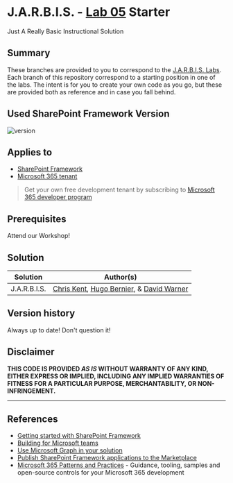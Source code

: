 # J.A.R.B.I.S. - [Lab 05](https://github.com/SPFxHeroes/J.A.R.B.I.S.-Labs/tree/main/Lab05) Starter
Just A Really Basic Instructional Solution

## Summary

These branches are provided to you to correspond to the [J.A.R.B.I.S. Labs](https://github.com/SPFxHeroes/J.A.R.B.I.S.-Labs). Each branch of this repository correspond to a starting position in one of the labs. The intent is for you to create your own code as you go, but these are provided both as reference and in case you fall behind.

## Used SharePoint Framework Version

![version](https://img.shields.io/badge/version-1.17.1-green.svg)

## Applies to

- [SharePoint Framework](https://aka.ms/spfx)
- [Microsoft 365 tenant](https://docs.microsoft.com/en-us/sharepoint/dev/spfx/set-up-your-developer-tenant)

> Get your own free development tenant by subscribing to [Microsoft 365 developer program](http://aka.ms/o365devprogram)

## Prerequisites

Attend our Workshop!

## Solution

| Solution    | Author(s)                                               |
| ----------- | ------------------------------------------------------- |
| J.A.R.B.I.S. | [Chris Kent](https://twitter.com/theChrisKent), [Hugo Bernier](https://twitter.com/bernierh), & [David Warner](https://twitter.com/DavidWarnerII) |

## Version history

Always up to date! Don't question it!

## Disclaimer

**THIS CODE IS PROVIDED _AS IS_ WITHOUT WARRANTY OF ANY KIND, EITHER EXPRESS OR IMPLIED, INCLUDING ANY IMPLIED WARRANTIES OF FITNESS FOR A PARTICULAR PURPOSE, MERCHANTABILITY, OR NON-INFRINGEMENT.**

---

## References

- [Getting started with SharePoint Framework](https://docs.microsoft.com/en-us/sharepoint/dev/spfx/set-up-your-developer-tenant)
- [Building for Microsoft teams](https://docs.microsoft.com/en-us/sharepoint/dev/spfx/build-for-teams-overview)
- [Use Microsoft Graph in your solution](https://docs.microsoft.com/en-us/sharepoint/dev/spfx/web-parts/get-started/using-microsoft-graph-apis)
- [Publish SharePoint Framework applications to the Marketplace](https://docs.microsoft.com/en-us/sharepoint/dev/spfx/publish-to-marketplace-overview)
- [Microsoft 365 Patterns and Practices](https://aka.ms/m365pnp) - Guidance, tooling, samples and open-source controls for your Microsoft 365 development
